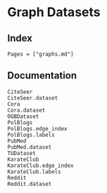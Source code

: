 # Graph Datasets

## Index

```@index
Pages = ["graphs.md"]
```

## Documentation

```@docs
CiteSeer
CiteSeer.dataset
Cora
Cora.dataset
OGBDataset
PolBlogs
PolBlogs.edge_index
PolBlogs.labels
PubMed
PubMed.dataset
TUDataset
KarateClub
KarateClub.edge_index
KarateClub.labels
Reddit
Reddit.dataset
```

